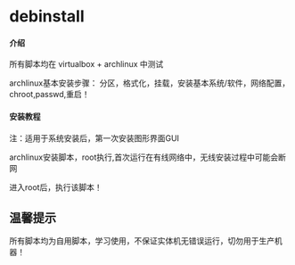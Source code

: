 # debinstall

#### 介绍
所有脚本均在 virtualbox + archlinux 中测试

archlinux基本安装步骤：
分区，格式化，挂载，安装基本系统/软件，网络配置，chroot,passwd,重启！


#### 安装教程
注：适用于系统安装后，第一次安装图形界面GUI

archlinux安装脚本，root执行,首次运行在有线网络中，无线安装过程中可能会断网

进入root后，执行该脚本！

## 温馨提示
所有脚本均为自用脚本，学习使用，不保证实体机无错误运行，切勿用于生产机器！

